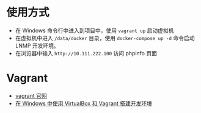 # 使用方式

- 在 Windows 命令行中进入到项目中，使用 `vagrant up` 启动虚拟机
- 在虚拟机中进入 `/data/docker` 目录，使用 `docker-compose up -d` 命令启动 LNMP 开发环境。
- 在浏览器中输入 `http://10.111.222.100` 访问 phpinfo 页面

# Vagrant

- [vagrant 官网][1]
- [在 Windows 中使用 VirtualBox 和 Vagrant 搭建开发环境][2]

[1]: https://www.vagrantup.com/ "vagrant 官网"
[2]: http://blog.zhangyanjiong.com/archives/156/ "在 Windows 中使用 VirtualBox 和 Vagrant 搭建开发环境"
